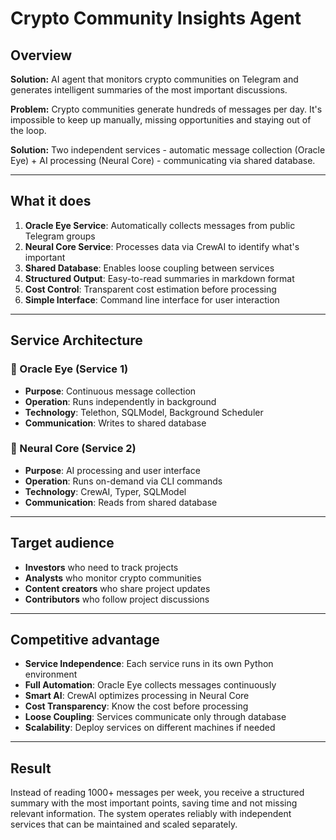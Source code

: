 # Crypto Community Insights Agent

## Overview

**Solution:** AI agent that monitors crypto communities on Telegram and generates intelligent summaries of the most important discussions.

**Problem:** Crypto communities generate hundreds of messages per day. It's impossible to keep up manually, missing opportunities and staying out of the loop.

**Solution:** Two independent services - automatic message collection (Oracle Eye) + AI processing (Neural Core) - communicating via shared database.

---

## What it does

1. **Oracle Eye Service**: Automatically collects messages from public Telegram groups
2. **Neural Core Service**: Processes data via CrewAI to identify what's important
3. **Shared Database**: Enables loose coupling between services
4. **Structured Output**: Easy-to-read summaries in markdown format
5. **Cost Control**: Transparent cost estimation before processing
6. **Simple Interface**: Command line interface for user interaction

---

## Service Architecture

### **🔄 Oracle Eye (Service 1)**
- **Purpose**: Continuous message collection
- **Operation**: Runs independently in background
- **Technology**: Telethon, SQLModel, Background Scheduler
- **Communication**: Writes to shared database

### **🤖 Neural Core (Service 2)**
- **Purpose**: AI processing and user interface
- **Operation**: Runs on-demand via CLI commands
- **Technology**: CrewAI, Typer, SQLModel
- **Communication**: Reads from shared database

---

## Target audience

- **Investors** who need to track projects
- **Analysts** who monitor crypto communities
- **Content creators** who share project updates
- **Contributors** who follow project discussions

---

## Competitive advantage

- **Service Independence**: Each service runs in its own Python environment
- **Full Automation**: Oracle Eye collects messages continuously
- **Smart AI**: CrewAI optimizes processing in Neural Core
- **Cost Transparency**: Know the cost before processing
- **Loose Coupling**: Services communicate only through database
- **Scalability**: Deploy services on different machines if needed

---

## Result

Instead of reading 1000+ messages per week, you receive a structured summary with the most important points, saving time and not missing relevant information. The system operates reliably with independent services that can be maintained and scaled separately.
